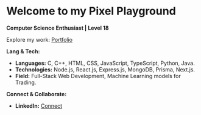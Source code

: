# Welcome to my Pixel Playground

**Computer Science Enthusiast | Level 18**

Explore my work: [Portfolio](https://basithahmed.vercel.app)

**Lang & Tech:**
* **Languages:** C, C++, HTML, CSS, JavaScript, TypeScript, Python, Java.
* **Technologies:** Node.js, React.js, Express.js, MongoDB, Prisma, Next.js.
* **Field:** Full-Stack Web Development, Machine Learning models for Trading.

**Connect & Collaborate:**
* **LinkedIn:** [Connect](www.linkedin.com/basith-ahmed)
